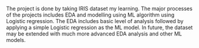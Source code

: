 The project is done by taking IRIS dataset my learning. 
The major processes of the projects includes EDA and modelling using ML algorithm using Logistic regression. The EDA includes basic level of analysis followed by applying a simple Logistic regression as the ML model. In future, the dataset may be extended with much more advanced EDA analysis and other ML models. 
